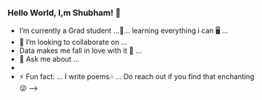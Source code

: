 ### Hello World, I,m Shubham! 👋

- I’m currently a Grad student ...👻... learning everything i can 🖥 ...
- 👯 I’m looking to collaborate on ...
- Data makes me fall in love with it 🖤  ...
- 💬 Ask me about ...
- 
- ⚡ Fun fact: ... I write poems🎶 ... Do reach out if you find that enchanting😜
-->
